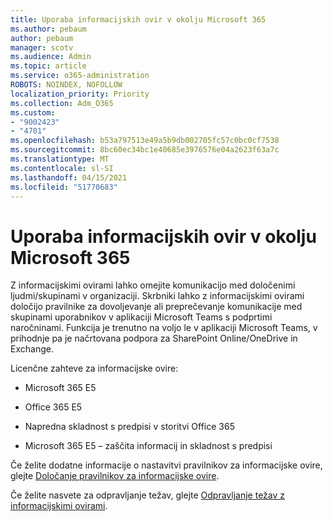 ```yaml
---
title: Uporaba informacijskih ovir v okolju Microsoft 365
ms.author: pebaum
author: pebaum
manager: scotv
ms.audience: Admin
ms.topic: article
ms.service: o365-administration
ROBOTS: NOINDEX, NOFOLLOW
localization_priority: Priority
ms.collection: Adm_O365
ms.custom:
- "9002423"
- "4701"
ms.openlocfilehash: b53a797513e49a5b9db002705fc57c0bc0cf7538
ms.sourcegitcommit: 8bc60ec34bc1e40685e3976576e04a2623f63a7c
ms.translationtype: MT
ms.contentlocale: sl-SI
ms.lasthandoff: 04/15/2021
ms.locfileid: "51770683"
---
```

# <a name="using-information-barriers-in-microsoft-365"></a>Uporaba informacijskih ovir v okolju Microsoft 365

Z informacijskimi ovirami lahko omejite komunikacijo med določenimi ljudmi/skupinami v organizaciji. Skrbniki lahko z informacijskimi ovirami določijo pravilnike za dovoljevanje ali preprečevanje komunikacije med skupinami uporabnikov v aplikaciji Microsoft Teams s podprtimi naročninami.  Funkcija je trenutno na voljo le v aplikaciji Microsoft Teams, v prihodnje pa je načrtovana podpora za SharePoint Online/OneDrive in Exchange.

Licenčne zahteve za informacijske ovire:

- Microsoft 365 E5

- Office 365 E5

- Napredna skladnost s predpisi v storitvi Office 365

- Microsoft 365 E5 – zaščita informacij in skladnost s predpisi

Če želite dodatne informacije o nastavitvi pravilnikov za informacijske ovire, glejte [Določanje pravilnikov za informacijske ovire](https://docs.microsoft.com/microsoft-365/compliance/information-barriers-policies).

Če želite nasvete za odpravljanje težav, glejte [Odpravljanje težav z informacijskimi ovirami](https://docs.microsoft.com/microsoft-365/compliance/information-barriers-troubleshooting).
